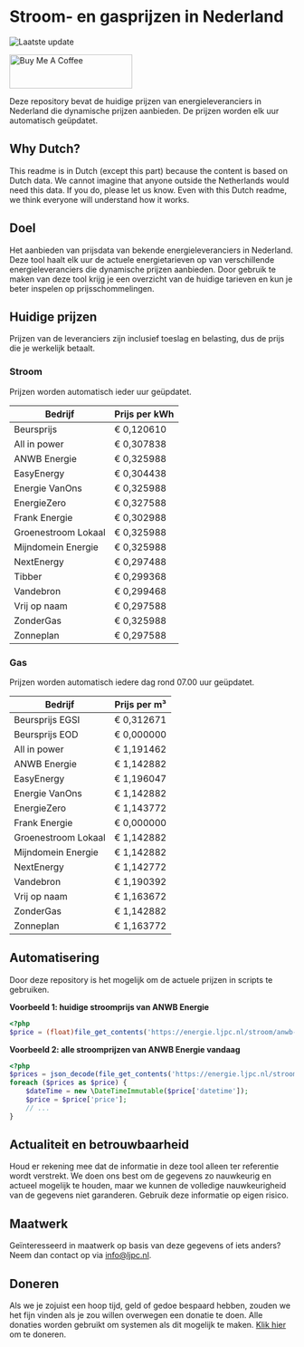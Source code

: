 # Stroom- en gasprijzen in Nederland

![Laatste update](https://img.shields.io/badge/laatste%20update-2024--05--07%2019%3A00%20CET-brightgreen)

<a href="https://www.buymeacoffee.com/Lars-" target="_blank"><img src="https://cdn.buymeacoffee.com/buttons/v2/default-orange.png" alt="Buy Me A Coffee" height="60" style="height: 60px !important;width: 217px !important;" ></a>

Deze repository bevat de huidige prijzen van energieleveranciers in Nederland die dynamische prijzen aanbieden. De prijzen worden elk uur automatisch geüpdatet.

## Why Dutch?

This readme is in Dutch (except this part) because the content is based on Dutch data. We cannot imagine that anyone outside the Netherlands would need this data. If you do, please let us know. Even with this Dutch readme, we think
everyone will understand how it works.

## Doel

Het aanbieden van prijsdata van bekende energieleveranciers in Nederland. Deze tool haalt elk uur de actuele energietarieven op van verschillende energieleveranciers die dynamische prijzen aanbieden. Door gebruik te maken van deze tool
krijg je een overzicht van de huidige tarieven en kun je beter inspelen op prijsschommelingen.

## Huidige prijzen

Prijzen van de leveranciers zijn inclusief toeslag en belasting, dus de prijs die je werkelijk betaalt.

### Stroom

Prijzen worden automatisch ieder uur geüpdatet.

 Bedrijf | Prijs per kWh 
---------|---------------
Beursprijs | € 0,120610
All in power | € 0,307838
ANWB Energie | € 0,325988
EasyEnergy | € 0,304438
Energie VanOns | € 0,325988
EnergieZero | € 0,327588
Frank Energie | € 0,302988
Groenestroom Lokaal | € 0,325988
Mijndomein Energie | € 0,325988
NextEnergy | € 0,297488
Tibber | € 0,299368
Vandebron | € 0,299468
Vrij op naam | € 0,297588
ZonderGas | € 0,325988
Zonneplan | € 0,297588


### Gas

Prijzen worden automatisch iedere dag rond 07.00 uur geüpdatet.

 Bedrijf | Prijs per m³ 
---------|--------------
Beursprijs EGSI | € 0,312671
Beursprijs EOD | € 0,000000
All in power | € 1,191462
ANWB Energie | € 1,142882
EasyEnergy | € 1,196047
Energie VanOns | € 1,142882
EnergieZero | € 1,143772
Frank Energie | € 0,000000
Groenestroom Lokaal | € 1,142882
Mijndomein Energie | € 1,142882
NextEnergy | € 1,142772
Vandebron | € 1,190392
Vrij op naam | € 1,163672
ZonderGas | € 1,142882
Zonneplan | € 1,163772


## Automatisering

Door deze repository is het mogelijk om de actuele prijzen in scripts te gebruiken.

**Voorbeeld 1: huidige stroomprijs van ANWB Energie**

```php
<?php
$price = (float)file_get_contents('https://energie.ljpc.nl/stroom/anwb-energie-nu.txt');

```

**Voorbeeld 2: alle stroomprijzen van ANWB Energie vandaag**

```php
<?php
$prices = json_decode(file_get_contents('https://energie.ljpc.nl/stroom/all-in-power-vandaag.json'),true);
foreach ($prices as $price) {
    $dateTime = new \DateTimeImmutable($price['datetime']);
    $price = $price['price'];
    // ...
}
```

## Actualiteit en betrouwbaarheid

Houd er rekening mee dat de informatie in deze tool alleen ter referentie wordt verstrekt. We doen ons best om de gegevens zo nauwkeurig en actueel mogelijk te houden, maar we kunnen de volledige nauwkeurigheid van de gegevens niet
garanderen. Gebruik deze informatie op eigen risico.

## Maatwerk

Geïnteresseerd in maatwerk op basis van deze gegevens of iets anders? Neem dan contact op
via [info@ljpc.nl](mailto:info@ljpc.nl?subject=Energie%20prijzen).

## Doneren

Als we je zojuist een hoop tijd, geld of gedoe bespaard hebben, zouden we het fijn vinden als je zou willen overwegen een
donatie te doen. Alle donaties worden gebruikt om systemen als dit mogelijk te
maken. [Klik hier](https://www.buymeacoffee.com/Lars-) om te doneren.
